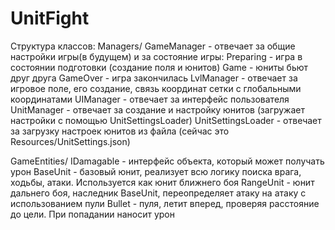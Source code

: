 # UnitFight

Структура классов:
Managers/
	GameManager - отвечает за общие настройки игры(в будущем) и за состояние игры:
		Preparing - игра в состоянии подготовки (создание поля и юнитов)
		Game - юниты бьют друг друга
		GameOver - игра закончилась
	LvlManager - отвечает за игровое поле, его создание, связь координат сетки с глобальными координатами
	UIManager - отвечает за интерфейс пользователя
	UnitManager - отвечает за создание  и настройку юнитов (загружает настройки с помощью UnitSettingsLoader)
	UnitSettingsLoader - отвечает за загрузку настроек юнитов из файла (сейчас это Resources/UnitSettings.json)
	
GameEntities/
	IDamagable - интерфейс объекта, который может получать урон
	BaseUnit - базовый юнит, реализует всю логику поиска врага, ходьбы, атаки. Используется как юнит ближнего боя
	RangeUnit - юнит дальнего боя, наследник BaseUnit, переопределяет атаку на атаку с использованием пули
	Bullet - пуля, летит вперед, проверяя расстояние до цели. При попадании наносит урон